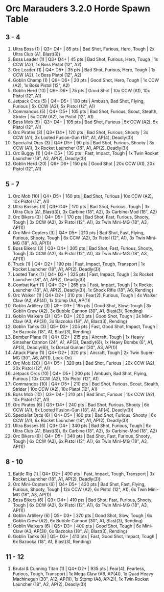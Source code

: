# Orc Marauders 3.2.0 Horde Spawn Table

## 3 - 4

1. Ultra Boss (1) | Q3+ D4+ | 85 pts | Bad Shot, Furious, Hero, Tough | 2x Ultra Club (A1, Blast(3))
1. Boss Leader (1) | Q3+ D4+ | 45 pts | Bad Shot, Furious, Hero, Tough | 1x CCW (A2), 1x Boss Pistol (12", A2)
1. Orc Leader (1) | Q4+ D5+ | 35 pts | Bad Shot, Furious, Hero, Tough | 1x CCW (A2), 1x Boss Pistol (12", A2)
1. Goblin Champ (1) | Q6+ D6+ | 20 pts | Good Shot, Hero, Tough | 1x CCW (A2), 1x Boss Pistol (12", A2)
1. Goblin Herd (10) | Q6+ D6+ | 75 pts | Good Shot | 10x CCW (A1), 10x Pistol (12", A1)
1. Jetpack Orcs (5) | Q4+ D5+ | 100 pts | Ambush, Bad Shot, Flying, Furious | 5x CCW (A2), 5x Pistol (12", A1)
1. Commandos (5) | Q4+ D5+ | 105 pts | Bad Shot, Furious, Scout, Stealth, Strider | 5x CCW (A2), 5x Pistol (12", A1)
1. Boss Mob (5) | Q3+ D4+ | 105 pts | Bad Shot, Furious | 5x CCW (A2), 5x Pistol (12", A1)
1. Orc Pirates (3) | Q3+ D4+ | 120 pts | Bad Shot, Furious, Shooty | 3x CCW (A1), 3x Looted Fusion-Gun (18", A1, AP(4), Deadly(3))
1. Specialist Orcs (3) | Q4+ D5+ | 90 pts | Bad Shot, Furious, Shooty | 3x CCW (A1), 3x Rocket Launcher (18", A1, AP(2), Deadly(3))
1. Orc Buggy (1) | Q4+ D5+ | 135 pts | Fast, Impact, Tough | 1x Twin Rocket Launcher (18", A2, AP(2), Deadly(3))
1. Goblin Herd (20) | Q6+ D6+ | 150 pts | Good Shot | 20x CCW (A1), 20x Pistol (12", A1)

## 5 - 7

1. Orc Mob (10) | Q4+ D5+ | 160 pts | Bad Shot, Furious | 10x CCW (A2), 10x Pistol (12", A1)
1. Ultra Bosses (3) | Q3+ D4+ | 170 pts | Bad Shot, Furious, Tough | 3x Ultra Club (A1, Blast(3)), 3x Carbine (18", A2), 3x Carbine-Mod (18", A2)
1. Orc Bikers (3) | Q4+ D5+ | 170 pts | Bad Shot, Fast, Furious, Shooty, Tough | 3x CCW (A2), 3x Pistol (12", A1), 3x Twin Mini-MG (18", A3, AP(1))
1. Orc Mini-Copters (3) | Q4+ D5+ | 210 pts | Bad Shot, Fast, Flying, Furious, Shooty, Tough | 6x CCW (A2), 3x Pistol (12", A1), 3x Twin Mini-MG (18", A3, AP(1))
1. Boss Bikers (3) | Q3+ D4+ | 205 pts | Bad Shot, Fast, Furious, Shooty, Tough | 3x CCW (A2), 3x Pistol (12", A1), 3x Twin Mini-MG (18", A3, AP(1))
1. Truck (1) | Q4+ D2+ | 190 pts | Fast, Impact, Tough, Transport | 1x Rocket Launcher (18", A1, AP(2), Deadly(3))
1. Looted Tank (1) | Q4+ D2+ | 325 pts | Fast, Impact, Tough | 3x Rocket Launcher (18", A1, AP(2), Deadly(3))
1. Combat Kart (1) | Q4+ D2+ | 265 pts | Fast, Impact, Tough | 1x Rocket Launcher (18", A1, AP(2), Deadly(3)), 1x Shock Rifle (18", A6, Rending)
1. Orc Walker (1) | Q4+ D2+ | 310 pts | Fear(2), Furious, Tough | 4x Walker Claw (A2, AP(4)), 1x Stomp (A4, AP(1))
1. Goblin Artillery (3) | Q5+ D3+ | 185 pts | Good Shot, Slow, Tough | 3x Goblin Crew (A2), 3x Bubble Cannon (30", A1, Blast(3), Rending)
1. Goblin Walkers (3) | Q5+ D3+ | 200 pts | Good Shot, Tough | 3x Mini-Claw (A3, AP(3)), 3x Bazooka (18", A1, Blast(3), Rending)
1. Goblin Tanks (3) | Q5+ D3+ | 205 pts | Fast, Good Shot, Impact, Tough | 3x Bazooka (18", A1, Blast(3), Rending)
1. Bomber Plane (1) | Q4+ D2+ | 215 pts | Aircraft, Tough | 1x Heavy Smasher Cannon (24", A1, AP(3), Deadly(6)), 1x Heavy Bombs (6", A1, AP(3), Deadly(6)), 1x Dorsal Gunner (30", A3, AP(1))
1. Attack Plane (1) | Q4+ D2+ | 320 pts | Aircraft, Tough | 2x Twin Super-MG (30", A6, AP(1), Lock-On)
1. Orc Mob (20) | Q4+ D5+ | 320 pts | Bad Shot, Furious | 20x CCW (A2), 20x Pistol (12", A1)
1. Jetpack Orcs (10) | Q4+ D5+ | 200 pts | Ambush, Bad Shot, Flying, Furious | 10x CCW (A2), 10x Pistol (12", A1)
1. Commandos (10) | Q4+ D5+ | 210 pts | Bad Shot, Furious, Scout, Stealth, Strider | 10x CCW (A2), 10x Pistol (12", A1)
1. Boss Mob (10) | Q3+ D4+ | 210 pts | Bad Shot, Furious | 10x CCW (A2), 10x Pistol (12", A1)
1. Orc Pirates (6) | Q3+ D4+ | 240 pts | Bad Shot, Furious, Shooty | 6x CCW (A1), 6x Looted Fusion-Gun (18", A1, AP(4), Deadly(3))
1. Specialist Orcs (6) | Q4+ D5+ | 180 pts | Bad Shot, Furious, Shooty | 6x CCW (A1), 6x Rocket Launcher (18", A1, AP(2), Deadly(3))
1. Ultra Bosses (6) | Q3+ D4+ | 340 pts | Bad Shot, Furious, Tough | 6x Ultra Club (A1, Blast(3)), 6x Carbine (18", A2), 6x Carbine-Mod (18", A2)
1. Orc Bikers (6) | Q4+ D5+ | 340 pts | Bad Shot, Fast, Furious, Shooty, Tough | 6x CCW (A2), 6x Pistol (12", A1), 6x Twin Mini-MG (18", A3, AP(1))

## 8 - 10

1. Battle Rig (1) | Q4+ D2+ | 490 pts | Fast, Impact, Tough, Transport | 3x Rocket Launcher (18", A1, AP(2), Deadly(3))
1. Orc Mini-Copters (6) | Q4+ D5+ | 420 pts | Bad Shot, Fast, Flying, Furious, Shooty, Tough | 12x CCW (A2), 6x Pistol (12", A1), 6x Twin Mini-MG (18", A3, AP(1))
1. Boss Bikers (6) | Q3+ D4+ | 410 pts | Bad Shot, Fast, Furious, Shooty, Tough | 6x CCW (A2), 6x Pistol (12", A1), 6x Twin Mini-MG (18", A3, AP(1))
1. Goblin Artillery (6) | Q5+ D3+ | 370 pts | Good Shot, Slow, Tough | 6x Goblin Crew (A2), 6x Bubble Cannon (30", A1, Blast(3), Rending)
1. Goblin Walkers (6) | Q5+ D3+ | 400 pts | Good Shot, Tough | 6x Mini-Claw (A3, AP(3)), 6x Bazooka (18", A1, Blast(3), Rending)
1. Goblin Tanks (6) | Q5+ D3+ | 410 pts | Fast, Good Shot, Impact, Tough | 6x Bazooka (18", A1, Blast(3), Rending)

## 11 - 12

1. Brutal & Cunning Titan (1) | Q4+ D2+ | 935 pts | Fear(4), Fearless, Furious, Tough, Transport | 1x Mega Claw (A6, AP(4)), 1x Quad Heavy Machinegun (30", A12, AP(1)), 1x Stomp (A8, AP(2)), 1x Twin Rocket Launcher (18", A2, AP(2), Deadly(3))
